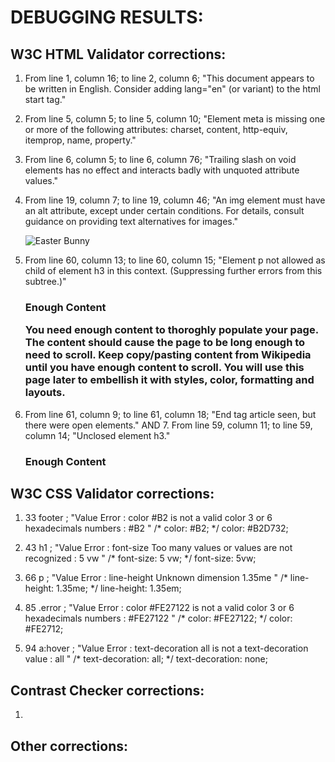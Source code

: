 # DEBUGGING RESULTS:

## W3C HTML Validator corrections:

1. From line 1, column 16; to line 2, column 6; "This document appears to be written in English. Consider adding lang="en" (or variant) to the html start tag."
<!-- <html> -->
<html lang="en">

2. From line 5, column 5; to line 5, column 10; "Element meta is missing one or more of the following attributes: charset, content, http-equiv, itemprop, name, property."
    <!-- <meta> -->
    <meta charset="UTF-8">

3. From line 6, column 5; to line 6, column 76; "Trailing slash on void elements has no effect and interacts badly with unquoted attribute values."
    <!-- <meta name="viewport" content="width=device-width, initial-scale=1.0" /> -->
    <meta name="viewport" content="width=device-width, initial-scale=1.0">

4. From line 19, column 7; to line 19, column 46; "An img element must have an alt attribute, except under certain conditions. For details, consult guidance on providing text alternatives for images."
      <!-- <img src="easter-bunny-150-profile.png"> -->
      <img src="easter-bunny-150-profile.png" alt="Easter Bunny">

5. From line 60, column 13; to line 60, column 15; "Element p not allowed as child of element h3 in this context. (Suppressing further errors from this subtree.)"
          <h3>Enough Content
            <!-- <p>You need enough content to thoroghly populate your page. The content should cause the page to be long enough to need to scroll. Keep copy/pasting content from Wikipedia until you have enough content to scroll. You will use this page later to embellish it with styles, color, formatting and layouts.</p> -->
          <p>You need enough content to thoroghly populate your page. The content should cause the page to be long enough to need to scroll. Keep copy/pasting content from Wikipedia until you have enough content to scroll. You will use this page later to embellish it with styles, color, formatting and layouts.</p>

6. From line 61, column 9; to line 61, column 18; "End tag article seen, but there were open elements." AND 7. From line 59, column 11; to line 59, column 14; "Unclosed element h3."
        <article>
          <!-- <h3>Enough Content -->
          <h3>Enough Content</h3>



## W3C CSS Validator corrections:

1. 33 	footer   ; "Value Error : color #B2 is not a valid color 3 or 6 hexadecimals numbers : #B2 "
	/* color: #B2; */
	color: #B2D732;

2. 43 	h1 	; "Value Error : font-size Too many values or values are not recognized : 5 vw "
	/* font-size: 5 vw; */
	font-size: 5vw;

3. 66 	p 	; "Value Error : line-height Unknown dimension 1.35me "
	/* line-height: 1.35me; */
	line-height: 1.35em;

4. 85 	.error 	; "Value Error : color #FE27122 is not a valid color 3 or 6 hexadecimals numbers : #FE27122 "
	/* color: #FE27122; */
	color: #FE2712;

5. 94 	a:hover 	; "Value Error : text-decoration all is not a text-decoration value : all "
	/* text-decoration: all; */
	text-decoration: none;

## Contrast Checker corrections:
1. 

## Other corrections:

